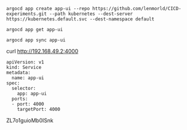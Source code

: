 ```
argocd app create app-ui --repo https://github.com/lenmorld/CICD-experiments.git --path kubernetes --dest-server https://kubernetes.default.svc --dest-namespace default
```

```
argocd app get app-ui
```

```
argocd app sync app-ui
```

curl http://192.168.49.2:4000


```
apiVersion: v1
kind: Service
metadata:
  name: app-ui
spec:
  selector:
    app: app-ui
  ports:
  - port: 4000
    targetPort: 4000
```


ZL7o1guioMb0ISnk